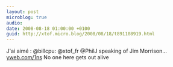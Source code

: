 ```yaml
---
layout: post
microblog: true
audio: 
date: 2008-08-18 01:00:00 +0100
guid: http://xtof.micro.blog/2008/08/18/t891108919.html
---
```

J'ai aimé :  @billcpu: @xtof_fr @PhilJ speaking of Jim Morrison... [yweb.com/1ns](http://yweb.com/1ns) No one here gets out alive
